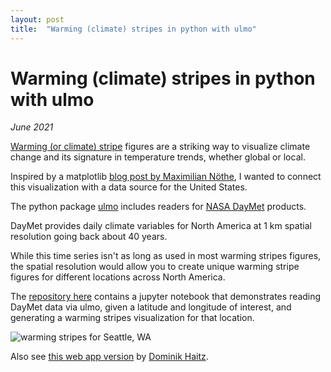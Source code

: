```yaml
---
layout: post
title:  "Warming (climate) stripes in python with ulmo"
---
```



# Warming (climate) stripes in python with ulmo
*June 2021*

[Warming (or climate) stripe](https://en.wikipedia.org/wiki/Warming_stripes) figures are a striking way to visualize climate change and its signature in temperature trends, whether global or local.

Inspired by a matplotlib [blog post by Maximilian Nöthe](https://matplotlib.org/matplotblog/posts/warming-stripes/), I wanted to connect this visualization with a data source for the United States. 

The  python package [ulmo](https://github.com/ulmo-dev/ulmo) includes readers for [NASA DayMet](https://daymet.ornl.gov/) products.

DayMet provides daily climate variables for North America at 1 km spatial resolution going back about 40 years. 

While this time series isn't as long as used in most warming stripes figures, the spatial resolution would allow you to create unique warming stripe figures for different locations across North America.

The [repository here](https://github.com/spestana/ulmo-warming-stripes) contains a jupyter notebook that demonstrates reading DayMet data via ulmo, given a latitude and longitude of interest, and generating a warming stripes visualization for that location.

![warming stripes for Seattle, WA](https://raw.githubusercontent.com/spestana/ulmo-warming-stripes/main/warming-stripes-seattle.jpg "warming stripes seattle")

Also see [this web app version](https://share.streamlit.io/dhaitz/ulmo-warming-stripes/main/app.py) by [Dominik Haitz](https://dhaitz.github.io/).